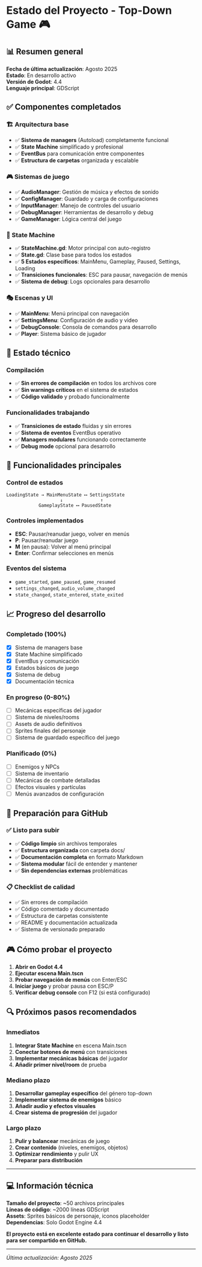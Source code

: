 # Estado del Proyecto - Top-Down Game 🎮

## 📊 Resumen general

**Fecha de última actualización**: Agosto 2025  
**Estado**: En desarrollo activo  
**Versión de Godot**: 4.4  
**Lenguaje principal**: GDScript  

## ✅ Componentes completados

### 🏗️ Arquitectura base
- ✅ **Sistema de managers** (Autoload) completamente funcional
- ✅ **State Machine** simplificado y profesional
- ✅ **EventBus** para comunicación entre componentes
- ✅ **Estructura de carpetas** organizada y escalable

### 🎮 Sistemas de juego
- ✅ **AudioManager**: Gestión de música y efectos de sonido
- ✅ **ConfigManager**: Guardado y carga de configuraciones
- ✅ **InputManager**: Manejo de controles del usuario
- ✅ **DebugManager**: Herramientas de desarrollo y debug
- ✅ **GameManager**: Lógica central del juego

### 🔄 State Machine
- ✅ **StateMachine.gd**: Motor principal con auto-registro
- ✅ **State.gd**: Clase base para todos los estados
- ✅ **5 Estados específicos**: MainMenu, Gameplay, Paused, Settings, Loading
- ✅ **Transiciones funcionales**: ESC para pausar, navegación de menús
- ✅ **Sistema de debug**: Logs opcionales para desarrollo

### 🎭 Escenas y UI
- ✅ **MainMenu**: Menú principal con navegación
- ✅ **SettingsMenu**: Configuración de audio y video
- ✅ **DebugConsole**: Consola de comandos para desarrollo
- ✅ **Player**: Sistema básico de jugador

## 🔧 Estado técnico

### Compilación
- ✅ **Sin errores de compilación** en todos los archivos core
- ✅ **Sin warnings críticos** en el sistema de estados
- ✅ **Código validado** y probado funcionalmente

### Funcionalidades trabajando
- ✅ **Transiciones de estado** fluidas y sin errores
- ✅ **Sistema de eventos** EventBus operativo
- ✅ **Managers modulares** funcionando correctamente
- ✅ **Debug mode** opcional para desarrollo

## 🎯 Funcionalidades principales

### Control de estados
```
LoadingState → MainMenuState ⟷ SettingsState
                    ↓              ↑
            GameplayState ⟷ PausedState
```

### Controles implementados
- **ESC**: Pausar/reanudar juego, volver en menús
- **P**: Pausar/reanudar juego
- **M** (en pausa): Volver al menú principal
- **Enter**: Confirmar selecciones en menús

### Eventos del sistema
- `game_started`, `game_paused`, `game_resumed`
- `settings_changed`, `audio_volume_changed`
- `state_changed`, `state_entered`, `state_exited`

## 📈 Progreso del desarrollo

### Completado (100%)
- [x] Sistema de managers base
- [x] State Machine simplificado
- [x] EventBus y comunicación
- [x] Estados básicos de juego
- [x] Sistema de debug
- [x] Documentación técnica

### En progreso (0-80%)
- [ ] Mecánicas específicas del jugador
- [ ] Sistema de niveles/rooms
- [ ] Assets de audio definitivos
- [ ] Sprites finales del personaje
- [ ] Sistema de guardado específico del juego

### Planificado (0%)
- [ ] Enemigos y NPCs
- [ ] Sistema de inventario
- [ ] Mecánicas de combate detalladas
- [ ] Efectos visuales y partículas
- [ ] Menús avanzados de configuración

## 🚀 Preparación para GitHub

### ✅ Listo para subir
- ✅ **Código limpio** sin archivos temporales
- ✅ **Estructura organizada** con carpeta docs/
- ✅ **Documentación completa** en formato Markdown
- ✅ **Sistema modular** fácil de entender y mantener
- ✅ **Sin dependencias externas** problemáticas

### 📋 Checklist de calidad
- ✅ Sin errores de compilación
- ✅ Código comentado y documentado
- ✅ Estructura de carpetas consistente
- ✅ README y documentación actualizada
- ✅ Sistema de versionado preparado

## 🎮 Cómo probar el proyecto

1. **Abrir en Godot 4.4**
2. **Ejecutar escena Main.tscn**
3. **Probar navegación de menús** con Enter/ESC
4. **Iniciar juego** y probar pausa con ESC/P
5. **Verificar debug console** con F12 (si está configurado)

## 🔍 Próximos pasos recomendados

### Inmediatos
1. **Integrar State Machine** en escena Main.tscn
2. **Conectar botones de menú** con transiciones
3. **Implementar mecánicas básicas** del jugador
4. **Añadir primer nivel/room** de prueba

### Mediano plazo
1. **Desarrollar gameplay específico** del género top-down
2. **Implementar sistema de enemigos** básico
3. **Añadir audio y efectos visuales**
4. **Crear sistema de progresión** del jugador

### Largo plazo
1. **Pulir y balancear** mecánicas de juego
2. **Crear contenido** (niveles, enemigos, objetos)
3. **Optimizar rendimiento** y pulir UX
4. **Preparar para distribución**

---

## 💻 Información técnica

**Tamaño del proyecto**: ~50 archivos principales  
**Líneas de código**: ~2000 líneas GDScript  
**Assets**: Sprites básicos de personaje, iconos placeholder  
**Dependencias**: Solo Godot Engine 4.4  

**El proyecto está en excelente estado para continuar el desarrollo y listo para ser compartido en GitHub.**

---
*Última actualización: Agosto 2025*

